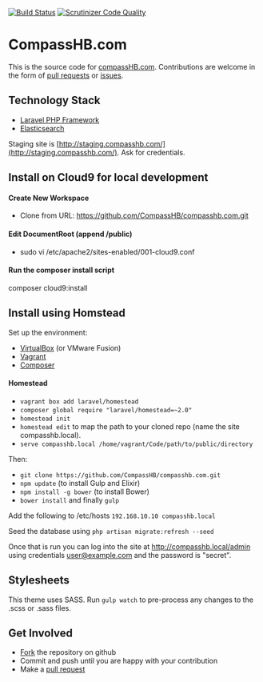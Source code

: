 [![Build Status](https://travis-ci.org/CompassHB/compasshb.com.svg?branch=master)](https://travis-ci.org/CompassHB/compasshb.com) [![Scrutinizer Code Quality](https://scrutinizer-ci.com/g/CompassHB/compasshb.com/badges/quality-score.png?b=master)](https://scrutinizer-ci.com/g/CompassHB/compasshb.com/?branch=master)

# CompassHB.com
This is the source code for [compassHB.com](http://www.compasshb.com/). Contributions are welcome in the form of [pull requests](https://github.com/CompassHB/compasshb.com/pulls) or [issues](https://github.com/CompassHB/compasshb.com/issues).

## Technology Stack
* [Laravel PHP Framework](https://www.laravel.com/)
* [Elasticsearch](https://www.elastic.co)

Staging site is [http://staging.compasshb.com/](http://staging.compasshb.com/). Ask for credentials.

## Install on Cloud9 for local development

#### Create New Workspace
* Clone from URL: https://github.com/CompassHB/compasshb.com.git

#### Edit DocumentRoot (append /public)
* sudo vi /etc/apache2/sites-enabled/001-cloud9.conf

#### Run the composer install script

composer cloud9:install

## Install using Homstead
Set up the environment:
* [VirtualBox](https://www.virtualbox.org/wiki/Downloads) (or VMware Fusion)
* [Vagrant](http://www.vagrantup.com/downloads.html)
* [Composer](http://www.getcomposer.org/download/)

#### Homestead
* `vagrant box add laravel/homestead`
* `composer global require "laravel/homestead=~2.0"`
* `homestead init`
* `homestead edit` to map the path to your cloned repo (name the site compasshb.local).
* `serve compasshb.local /home/vagrant/Code/path/to/public/directory`

Then:

* `git clone https://github.com/CompassHB/compasshb.com.git`
* `npm update` (to install Gulp and Elixir)
* `npm install -g bower` (to install Bower)
* `bower install` and finally `gulp`

Add the following to  /etc/hosts  `192.168.10.10 compasshb.local`

Seed the database using `php artisan migrate:refresh --seed`

Once that is run you can log into the site at http://compasshb.local/admin using credentials user@example.com and the password is "secret".

## Stylesheets
This theme uses SASS. Run `gulp watch` to pre-process any changes to the .scss or .sass files.

## Get Involved
* [Fork](https://help.github.com/articles/fork-a-repo/) the repository on github
* Commit and push until you are happy with your contribution
* Make a [pull request](https://help.github.com/articles/using-pull-requests/)
